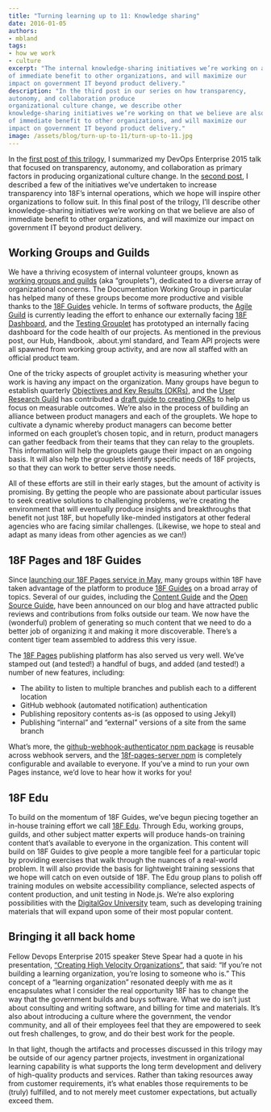 ```yaml
---
title: "Turning learning up to 11: Knowledge sharing"
date: 2016-01-05
authors:
- mbland
tags:
- how we work
- culture
excerpt: "The internal knowledge-sharing initiatives we’re working on are also
of immediate benefit to other organizations, and will maximize our
impact on government IT beyond product delivery."
description: "In the third post in our series on how transparency,
autonomy, and collaboration produce
organizational culture change, we describe other
knowledge-sharing initiatives we’re working on that we believe are also
of immediate benefit to other organizations, and will maximize our
impact on government IT beyond product delivery."
image: /assets/blog/turn-up-to-11/turn-up-to-11.jpg
---
```


In the [first post of this
trilogy](https://18f.gsa.gov/2015/12/30/turning-learning-up-to-11/), I
summarized my DevOps Enterprise 2015 talk that focused on transparency,
autonomy, and collaboration as primary factors in producing
organizational culture change. In the [second post](https://18f.gsa.gov/2016/01/04/turning-learning-up-to-11-transparency/), I described a few of
the initiatives we’ve undertaken to increase transparency into 18F’s
internal operations, which we hope will inspire other organizations to
follow suit. In this final post of the trilogy, I’ll describe other
knowledge-sharing initiatives we’re working on that we believe are also
of immediate benefit to other organizations, and will maximize our
impact on government IT beyond product delivery.

Working Groups and Guilds
-------------------------

We have a thriving ecosystem of internal volunteer groups, known as
[working groups and guilds](https://pages.18f.gov/grouplet-playbook/)
(aka “grouplets”), dedicated to a diverse array of organizational
concerns. The Documentation Working Group in particular has helped many
of these groups become more productive and visible thanks to the [18F
Guides](https://guides.18f.gov/) vehicle. In terms of software
products, the [Agile Guild](https://pages.18f.gov/agile/) is currently
leading the effort to enhance our externally facing [18F
Dashboard](https://18f.gsa.gov/dashboard/), and the [Testing
Grouplet](https://pages.18f.gov/wg-testing/) has prototyped an
internally facing dashboard for the code health of our projects. As
mentioned in the previous post, our Hub, Handbook, .about.yml standard,
and Team API projects were all spawned from working group activity, and
are now all staffed with an official product team.

One of the tricky aspects of grouplet activity is measuring whether your
work is having any impact on the organization. Many groups have begun to
establish quarterly [Objectives and Key Results (OKRs)](https://pages.18f.gov/grouplet-playbook/processes-and-artifacts/#okrs),
and the [User Research
Guild](https://pages.18f.gov/lean-product-design/) has contributed a [draft
guide to creating OKRs](https://pages.18f.gov/objectives-and-key-results/) to help us focus on
measurable outcomes. We’re also in the process of building an alliance
between product managers and each of the grouplets. We hope to cultivate
a dynamic whereby product managers can become better informed on each
grouplet’s chosen topic, and in return, product managers can gather
feedback from their teams that they can relay to the grouplets. This
information will help the grouplets gauge their impact on an ongoing
basis. It will also help the grouplets identify specific needs of 18F
projects, so that they can work to better serve those needs.

All of these efforts are still in their early stages, but the amount of
activity is promising. By getting the people who are passionate about
particular issues to seek creative solutions to challenging problems,
we’re creating the environment that will eventually produce insights and
breakthroughs that benefit not just 18F, but hopefully like-minded
instigators at other federal agencies who are facing similar challenges.
(Likewise, we hope to steal and adapt as many ideas from other agencies
as we can!)

18F Pages and 18F Guides
------------------------

Since [launching our 18F Pages service in
May](https://18f.gsa.gov/2015/05/14/18Fpages/), many groups within 18F
have taken advantage of the platform to produce [18F
Guides](https://guides.18f.gov/) on a broad array of topics. Several of
our guides, including the [Content
Guide](https://pages.18f.gov/content-guide/) and the [Open Source
Guide](https://pages.18f.gov/open-source-guide/), have been announced
on our blog and have attracted public reviews and contributions from
folks outside our team. We now have the (wonderful) problem of
generating so much content that we need to do a better job of organizing
it and making it more discoverable. There’s a content tiger team
assembled to address this very issue.

The [18F Pages](https://pages.18f.gov/) publishing platform has also
served us very well. We’ve stamped out (and tested!) a handful of bugs,
and added (and tested!) a number of new features, including:

-   The ability to listen to multiple branches and publish each to a different location
-   GitHub webhook (automated notification) authentication
-   Publishing repository contents as-is (as opposed to using Jekyll)
-   Publishing “internal” and “external” versions of a site from the same branch

What’s more, the [github-webhook-authenticator npm
package](https://www.npmjs.com/package/github-webhook-validator) is
reusable across webhook servers, and the [18f-pages-server
npm](https://www.npmjs.com/package/18f-pages-server) is completely
configurable and available to everyone. If you’ve a mind to run your own
Pages instance, we’d love to hear how it works for you!

18F Edu
-------

To build on the momentum of 18F Guides, we’ve begun piecing together an
in-house training effort we call [18F
Edu](https://pages.18f.gov/edu/). Through Edu, working groups, guilds,
and other subject matter experts will produce hands-on training content
that’s available to everyone in the organization. This content will
build on 18F Guides to give people a more tangible feel for a particular
topic by providing exercises that walk through the nuances of a
real-world problem. It will also provide the basis for lightweight
training sessions that we hope will catch on even outside of 18F. The
Edu group plans to polish off training modules on website accessibility
compliance, selected aspects of content production, and unit testing in
Node.js. We’re also exploring possibilities with the [DigitalGov
University](https://www.digitalgov.gov/digitalgov-university/) team,
such as developing training materials that will expand upon some of
their most popular content.

Bringing it all back home
-------------------------

Fellow Devops Enterprise 2015 speaker Steve Spear had a quote in his
presentation, [“Creating High Velocity
Organizations”](https://www.youtube.com/watch?v=onwhZwroQHs), that
said: “If you’re not building a learning organization, you’re losing to
someone who is.” This concept of a “learning organization” resonated
deeply with me as it encapsulates what I consider the real opportunity
18F has to change the way that the government builds and buys software.
What we do isn’t just about consulting and writing software, and billing
for time and materials. It’s also about introducing a culture where the
government, the vendor community, and all of their employees feel that
they are empowered to seek out fresh challenges, to grow, and do their
best work for the people.

In that light, though the artifacts and processes discussed in this
trilogy may be outside of our agency partner projects, investment in
organizational learning capability is what supports the long term
development and delivery of high-quality products and services. Rather
than taking resources away from customer requirements, it’s what enables
those requirements to be (truly) fulfilled, and to not merely meet
customer expectations, but actually exceed them.
